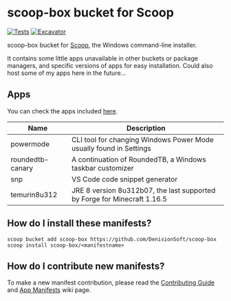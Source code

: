 # scoop-box bucket for Scoop

[![Tests](https://github.com/DenisionSoft/scoop-box/actions/workflows/ci.yml/badge.svg)](https://github.com/DenisionSoft/scoop-box/actions/workflows/ci.yml) [![Excavator](https://github.com/DenisionSoft/scoop-box/actions/workflows/excavator.yml/badge.svg)](https://github.com/DenisionSoft/scoop-box/actions/workflows/excavator.yml)

scoop-box bucket for [Scoop](https://scoop.sh), the Windows command-line installer.

It contains some little apps unavailable in other buckets or package managers, and specific versions of apps for easy installation. Could also host some of my apps here in the future...

## Apps

You can check the apps included [here](https://github.com/DenisionSoft/scoop-box/tree/master/bucket).

| Name  | Description |
|-------|-------------|
| powermode | CLI tool for changing Windows Power Mode usually found in Settings |
| roundedtb-canary | A continuation of RoundedTB, a Windows taskbar customizer |
| snp | VS Code code snippet generator |
| temurin8u312 | JRE 8 version 8u312b07, the last supported by Forge for Minecraft 1.16.5 |

## How do I install these manifests?

```pwsh
scoop bucket add scoop-box https://github.com/DenisionSoft/scoop-box
scoop install scoop-box/<manifestname>
```

## How do I contribute new manifests?

To make a new manifest contribution, please read the [Contributing
Guide](https://github.com/ScoopInstaller/.github/blob/main/.github/CONTRIBUTING.md)
and [App Manifests](https://github.com/ScoopInstaller/Scoop/wiki/App-Manifests)
wiki page.

